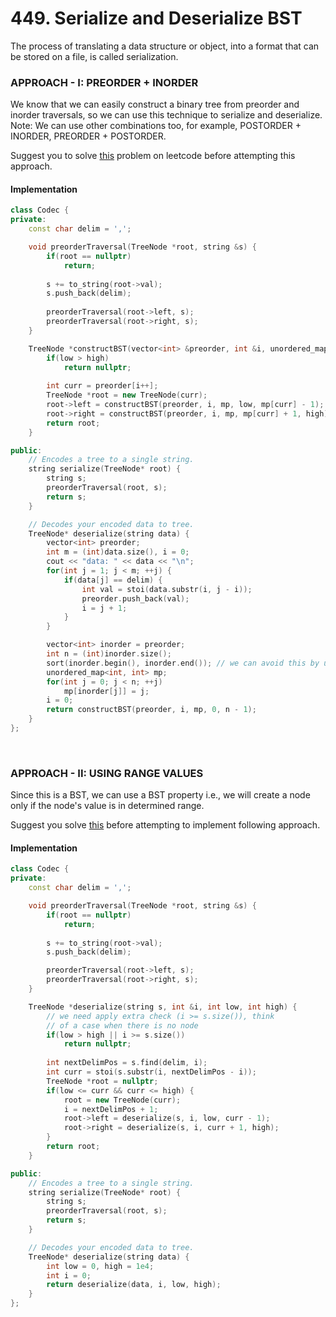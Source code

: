 # 449. Serialize and Deserialize BST

The process of translating a data structure or object, into a format that can be stored on a file, is called serialization.   

### APPROACH - I: PREORDER + INORDER
We know that we can easily construct a binary tree from preorder and inorder traversals, so we can use this technique to serialize and 
deserialize.   
Note: We can use other combinations too, for example, POSTORDER + INORDER, PREORDER + POSTORDER.   

Suggest you to solve [this](https://leetcode.com/problems/construct-binary-tree-from-preorder-and-inorder-traversal/description/) problem on leetcode 
before attempting this approach.

#### Implementation
```cpp
class Codec {
private:
    const char delim = ',';

    void preorderTraversal(TreeNode *root, string &s) {
        if(root == nullptr)
            return;
        
        s += to_string(root->val);
        s.push_back(delim);
        
        preorderTraversal(root->left, s);
        preorderTraversal(root->right, s);
    }

    TreeNode *constructBST(vector<int> &preorder, int &i, unordered_map<int, int> &mp, int low, int high) {
        if(low > high)
            return nullptr;
        
        int curr = preorder[i++];
        TreeNode *root = new TreeNode(curr);
        root->left = constructBST(preorder, i, mp, low, mp[curr] - 1);
        root->right = constructBST(preorder, i, mp, mp[curr] + 1, high);
        return root;
    }

public:
    // Encodes a tree to a single string.
    string serialize(TreeNode* root) {
        string s;
        preorderTraversal(root, s);
        return s;
    }

    // Decodes your encoded data to tree.
    TreeNode* deserialize(string data) {
        vector<int> preorder;
        int m = (int)data.size(), i = 0;
        cout << "data: " << data << "\n";
        for(int j = 1; j < m; ++j) {
            if(data[j] == delim) {
                int val = stoi(data.substr(i, j - i));
                preorder.push_back(val);
                i = j + 1;
            }
        }        

        vector<int> inorder = preorder;
        int n = (int)inorder.size();
        sort(inorder.begin(), inorder.end()); // we can avoid this by using separate inorder traversal
        unordered_map<int, int> mp;
        for(int j = 0; j < n; ++j)
            mp[inorder[j]] = j;
        i = 0;
        return constructBST(preorder, i, mp, 0, n - 1);
    }
};
```

&nbsp;  

### APPROACH - II: USING RANGE VALUES
Since this is a BST, we can use a BST property i.e., we will create a node only if the node's value is in determined range.   

Suggest you solve [this](https://leetcode.com/problems/construct-binary-search-tree-from-preorder-traversal/description/) before 
attempting to implement following approach.

#### Implementation
```cpp
class Codec {
private:
    const char delim = ',';

    void preorderTraversal(TreeNode *root, string &s) {
        if(root == nullptr)
            return;
        
        s += to_string(root->val);
        s.push_back(delim);

        preorderTraversal(root->left, s);
        preorderTraversal(root->right, s);
    }

    TreeNode *deserialize(string s, int &i, int low, int high) {
        // we need apply extra check (i >= s.size()), think
        // of a case when there is no node
        if(low > high || i >= s.size())
            return nullptr;
        
        int nextDelimPos = s.find(delim, i);
        int curr = stoi(s.substr(i, nextDelimPos - i));
        TreeNode *root = nullptr;
        if(low <= curr && curr <= high) {
            root = new TreeNode(curr);
            i = nextDelimPos + 1;
            root->left = deserialize(s, i, low, curr - 1);
            root->right = deserialize(s, i, curr + 1, high);
        }
        return root;
    }

public:
    // Encodes a tree to a single string.
    string serialize(TreeNode* root) {
        string s;
        preorderTraversal(root, s);
        return s;
    }

    // Decodes your encoded data to tree.
    TreeNode* deserialize(string data) {
        int low = 0, high = 1e4;
        int i = 0;
        return deserialize(data, i, low, high);
    }
};
```
